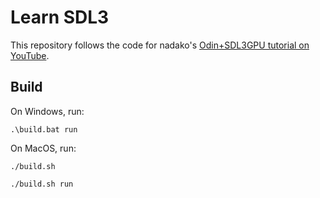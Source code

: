 # Learn SDL3

This repository follows the code for nadako's [Odin+SDL3GPU tutorial on YouTube](https://www.youtube.com/playlist?list=PLI3kBEQ3yd-CbQfRchF70BPLF9G1HEzhy).

## Build

On Windows, run:

```shell
.\build.bat run
```

On MacOS, run:

```shell
./build.sh

./build.sh run
```
